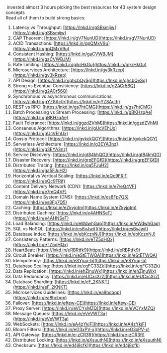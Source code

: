  invested almost 3 hours picking the best resources for 43 system design concepts  
Read all of them to build strong basics:  
  
1. Latency vs Throughput: [https://lnkd.in/gSBsmijw](https://lnkd.in/gSBsmijw)  
2. CAP Theorem: [https://lnkd.in/gV7NunUD](https://lnkd.in/gV7NunUD)  
3. ACID Transactions: [https://lnkd.in/gpQMxV9u](https://lnkd.in/gpQMxV9u)  
4. Consistent Hashing: [https://lnkd.in/gaCVWBJM](https://lnkd.in/gaCVWBJM)  
5. Rate Limiting: [https://lnkd.in/gjkrHkGu](https://lnkd.in/gjkrHkGu)  
6. Microservices Architecture: [https://lnkd.in/gy3kRzep](https://lnkd.in/gy3kRzep)  
7. API Design: [https://lnkd.in/ghcbQySg](https://lnkd.in/ghcbQySg)  
8. Strong vs Eventual Consistency: [https://lnkd.in/g2ACr56Q](https://lnkd.in/g2ACr56Q)  
9. Synchronous vs asynchronous communications: [https://lnkd.in/gYZ8Acth](https://lnkd.in/gYZ8Acth)  
10. REST vs RPC: [https://lnkd.in/gs7htCMG](https://lnkd.in/gs7htCMG)  
11. Batch Processing vs Stream Processing: [https://lnkd.in/gBKHzqAe](https://lnkd.in/gBKHzqAe)  
12. Fault Tolerance: [https://lnkd.in/ggzdZVhM](https://lnkd.in/ggzdZVhM)  
13. Consensus Algorithms: [https://lnkd.in/gUcVEhUx](https://lnkd.in/gUcVEhUx)  
14. Gossip Protocol: [https://lnkd.in/gvkckQGY](https://lnkd.in/gvkckQGY)  
15. Serverless Architecture: [https://lnkd.in/g3EYA3nz](https://lnkd.in/g3EYA3nz)  
16. Service Discovery: [https://lnkd.in/gt84khQG](https://lnkd.in/gt84khQG)  
17. Disaster Recovery: [https://lnkd.in/grpEFGfD](https://lnkd.in/grpEFGfD)  
18. Distributed Tracing: [https://lnkd.in/ga5FJuH2](https://lnkd.in/ga5FJuH2)  
19. Horizontal vs Vertical Scaling: [https://lnkd.in/eQc9FRjf](https://lnkd.in/eQc9FRjf)  
20. Content Delivery Network (CDN): [https://lnkd.in/e7reQ4VF](https://lnkd.in/e7reQ4VF)  
21. Domain Name System (DNS): [https://lnkd.in/es8Fp7Q5](https://lnkd.in/es8Fp7Q5)  
22. Caching: [https://lnkd.in/eZkyjptm](https://lnkd.in/eZkyjptm)  
23. Distributed Caching: [https://lnkd.in/e4AHNSeT](https://lnkd.in/e4AHNSeT)  
24. Load Balancing: [https://lnkd.in/eWdwhGap](https://lnkd.in/eWdwhGap)  
25. SQL vs NoSQL: [https://lnkd.in/es6vJwit](https://lnkd.in/es6vJwit)  
26. Database Index: [https://lnkd.in/ebKcznNJ](https://lnkd.in/ebKcznNJ)  
27. Consistency Patterns: [https://lnkd.in/eTZ5dHQx](https://lnkd.in/eTZ5dHQx)  
28. HeartBeat: [https://lnkd.in/eRBRtfk9](https://lnkd.in/eRBRtfk9)  
29. Circuit Breaker: [https://lnkd.in/eStETWQA](https://lnkd.in/eStETWQA)  
30. Idempotency: [https://lnkd.in/eSYjuq-b](https://lnkd.in/eSYjuq-b)  
31. Database Scaling: [https://lnkd.in/egFC33Zk](https://lnkd.in/egFC33Zk)  
32. Data Replication: [https://lnkd.in/ehZjnuWx](https://lnkd.in/ehZjnuWx)  
33. Data Redundancy: [https://lnkd.in/eUCxcXr2](https://lnkd.in/eUCxcXr2)  
34. Database Sharding: [https://lnkd.in/eF_2KNKT](https://lnkd.in/eF_2KNKT)  
35. Microservices Guidelines: [https://lnkd.in/ea8hcbqp](https://lnkd.in/ea8hcbqp)  
36. Failover: [https://lnkd.in/eftew-CE](https://lnkd.in/eftew-CE)  
37. Proxy Server: [https://lnkd.in/eVCYxMZQ](https://lnkd.in/eVCYxMZQ)  
38. Message Queues: [https://lnkd.in/eVeVWT3a](https://lnkd.in/eVeVWT3a)  
39. WebSockets: [https://lnkd.in/eA4zYkjF](https://lnkd.in/eA4zYkjF)  
40. Bloom Filters: [https://lnkd.in/eG3xPV-x](https://lnkd.in/eG3xPV-x)  
41. API Gateway: [https://lnkd.in/e-zCR3ft](https://lnkd.in/e-zCR3ft)  
42. Distributed Locking: [https://lnkd.in/eXsuuthN](https://lnkd.in/eXsuuthN)  
43. Checksum: [https://lnkd.in/ed4j8cfk](https://lnkd.in/ed4j8cfk)